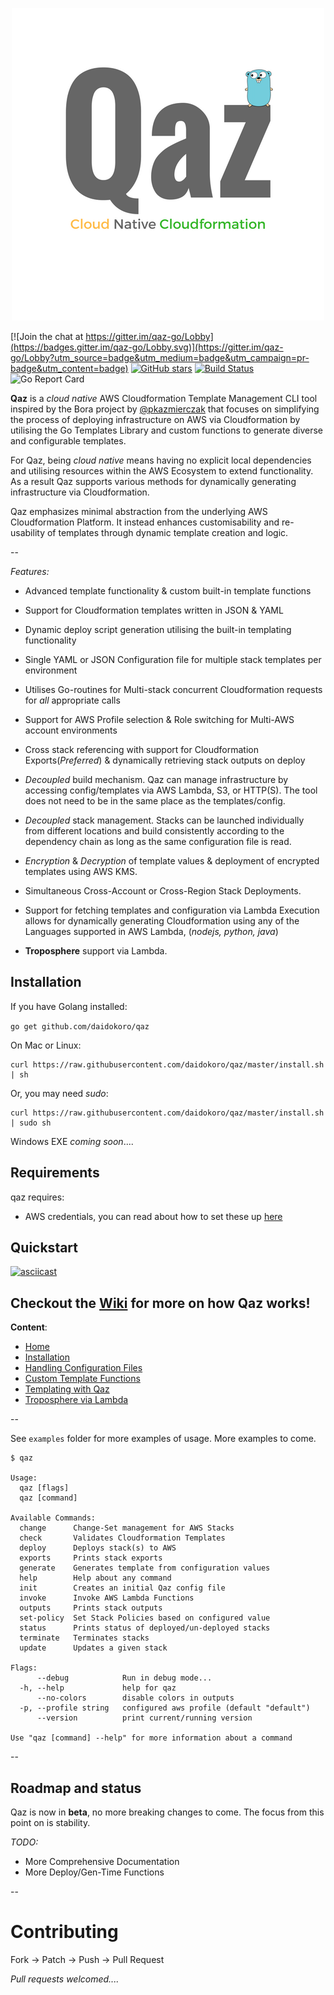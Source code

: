  <p align="center">
  <img src="images/qaz.png">
</p>

[![Join the chat at https://gitter.im/qaz-go/Lobby](https://badges.gitter.im/qaz-go/Lobby.svg)](https://gitter.im/qaz-go/Lobby?utm_source=badge&utm_medium=badge&utm_campaign=pr-badge&utm_content=badge)
[![GitHub stars](https://img.shields.io/github/stars/daidokoro/qaz.svg)](https://github.com/daidokoro/qaz/stargazers)
[![Build Status](https://travis-ci.org/daidokoro/qaz.svg)](https://travis-ci.org/daidokoro/qaz)
![Go Report Card](https://goreportcard.com/badge/github.com/daidokoro/qaz)


__Qaz__ is a _cloud native_ AWS Cloudformation Template Management CLI tool inspired by the Bora project by [@pkazmierczak](https://github.com/pkazmierczak) that focuses on simplifying the process of deploying infrastructure on AWS via Cloudformation by utilising the Go Templates Library and custom functions to generate diverse and configurable templates.

For Qaz, being _cloud native_ means having no explicit local dependencies and utilising resources within the AWS Ecosystem to extend functionality. As a result Qaz supports various methods for dynamically generating infrastructure via Cloudformation.

Qaz emphasizes minimal abstraction from the underlying AWS Cloudformation Platform. It instead enhances customisability and re-usability of templates through dynamic template creation and logic.

--

*Features:*

- Advanced template functionality & custom built-in template functions

- Support for Cloudformation templates written in JSON & YAML

- Dynamic deploy script generation utilising the built-in templating functionality

- Single YAML or JSON Configuration file for multiple stack templates per environment

- Utilises Go-routines for Multi-stack concurrent Cloudformation requests for *all* appropriate calls

- Support for AWS Profile selection & Role switching for Multi-AWS account environments

- Cross stack referencing with support for Cloudformation Exports(_Preferred_) & dynamically retrieving stack outputs on deploy

- *Decoupled* build mechanism. Qaz can manage infrastructure by accessing config/templates via AWS Lambda, S3, or HTTP(S). The tool does not need to be in the same place as the templates/config.

- *Decoupled* stack management. Stacks can be launched individually from different locations and build consistently according to the dependency chain as long as the same configuration file is read.

- *Encryption* & *Decryption* of template values & deployment of encrypted templates using AWS KMS.

- Simultaneous Cross-Account or Cross-Region Stack Deployments.

- Support for fetching templates and configuration via Lambda Execution allows for dynamically generating Cloudformation using any of the Languages supported in AWS Lambda, (_nodejs, python, java_)
- __Troposphere__ support via Lambda.


## Installation

If you have Golang installed:

`go get github.com/daidokoro/qaz`

On Mac or Linux:

```
curl https://raw.githubusercontent.com/daidokoro/qaz/master/install.sh | sh
```

Or, you may need _sudo_:

```
curl https://raw.githubusercontent.com/daidokoro/qaz/master/install.sh | sudo sh
```

Windows EXE _coming soon_....

## Requirements
qaz requires:

- AWS credentials, you can read about how to set these up [here](http://blogs.aws.amazon.com/security/post/Tx3D6U6WSFGOK2H/A-New-and-Standardized-Way-to-Manage-Credentials-in-the-AWS-SDKs)

## Quickstart

[![asciicast](https://asciinema.org/a/bbuegywnih0x1r35epfdotrv5.png)](https://asciinema.org/a/bbuegywnih0x1r35epfdotrv5?speed=3)

## Checkout the [Wiki](https://github.com/daidokoro/qaz/wiki) for more on how Qaz works!

__Content__:

- [Home](https://github.com/daidokoro/qaz/wiki)
- [Installation](https://github.com/daidokoro/qaz/wiki/Install)
- [Handling Configuration Files](https://github.com/daidokoro/qaz/wiki/Config)
- [Custom Template Functions](https://github.com/daidokoro/qaz/wiki/Custom-Function)
- [Templating with Qaz](https://github.com/daidokoro/qaz/wiki/Templates)
- [Troposphere via Lambda](https://github.com/daidokoro/qaz/wiki/Troposphere)


--

See `examples` folder for more examples of usage. More examples to come.

```
$ qaz

Usage:
  qaz [flags]
  qaz [command]

Available Commands:
  change      Change-Set management for AWS Stacks
  check       Validates Cloudformation Templates
  deploy      Deploys stack(s) to AWS
  exports     Prints stack exports
  generate    Generates template from configuration values
  help        Help about any command
  init        Creates an initial Qaz config file
  invoke      Invoke AWS Lambda Functions
  outputs     Prints stack outputs
  set-policy  Set Stack Policies based on configured value
  status      Prints status of deployed/un-deployed stacks
  terminate   Terminates stacks
  update      Updates a given stack

Flags:
      --debug            Run in debug mode...
  -h, --help             help for qaz
      --no-colors        disable colors in outputs
  -p, --profile string   configured aws profile (default "default")
      --version          print current/running version

Use "qaz [command] --help" for more information about a command

```

--
## Roadmap and status
Qaz is now in __beta__, no more breaking changes to come. The focus from this point on is stability.

*TODO:*

- More Comprehensive Documentation
- More Deploy/Gen-Time Functions

--

# Contributing

Fork -> Patch -> Push -> Pull Request

_Pull requests welcomed...._
